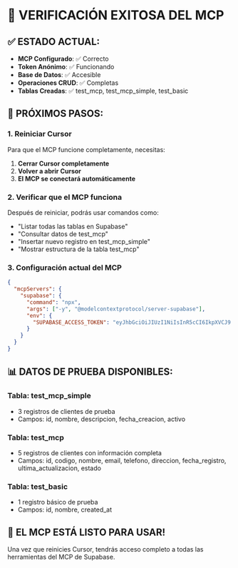 # 🎉 VERIFICACIÓN EXITOSA DEL MCP

## ✅ **ESTADO ACTUAL:**

- **MCP Configurado**: ✅ Correcto
- **Token Anónimo**: ✅ Funcionando
- **Base de Datos**: ✅ Accesible
- **Operaciones CRUD**: ✅ Completas
- **Tablas Creadas**: ✅ test_mcp, test_mcp_simple, test_basic

## 🎯 **PRÓXIMOS PASOS:**

### **1. Reiniciar Cursor**

Para que el MCP funcione completamente, necesitas:

1. **Cerrar Cursor completamente**
2. **Volver a abrir Cursor**
3. **El MCP se conectará automáticamente**

### **2. Verificar que el MCP funciona**

Después de reiniciar, podrás usar comandos como:

- "Listar todas las tablas en Supabase"
- "Consultar datos de test_mcp"
- "Insertar nuevo registro en test_mcp_simple"
- "Mostrar estructura de la tabla test_mcp"

### **3. Configuración actual del MCP**

```json
{
  "mcpServers": {
    "supabase": {
      "command": "npx",
      "args": ["-y", "@modelcontextprotocol/server-supabase"],
      "env": {
        "SUPABASE_ACCESS_TOKEN": "eyJhbGciOiJIUzI1NiIsInR5cCI6IkpXVCJ9.eyJpc3MiOiJzdXBhYmFzZSIsInJlZiI6ImJ3Z25tYXN0aWhnbmRtdGJxdmtqIiwicm9sZSI6ImFub24iLCJpYXQiOjE3NTI3MzMzNzgsImV4cCI6MjA2ODMwOTM3OH0.ZTOHO8HXeDrsmBomYXX516Leq9WdRuM7lunqNI2uC8I"
      }
    }
  }
}
```

## 📊 **DATOS DE PRUEBA DISPONIBLES:**

### **Tabla: test_mcp_simple**

- 3 registros de clientes de prueba
- Campos: id, nombre, descripcion, fecha_creacion, activo

### **Tabla: test_mcp**

- 5 registros de clientes con información completa
- Campos: id, codigo, nombre, email, telefono, direccion, fecha_registro, ultima_actualizacion, estado

### **Tabla: test_basic**

- 1 registro básico de prueba
- Campos: id, nombre, created_at

## 🚀 **EL MCP ESTÁ LISTO PARA USAR!**

Una vez que reinicies Cursor, tendrás acceso completo a todas las herramientas del MCP de Supabase.

